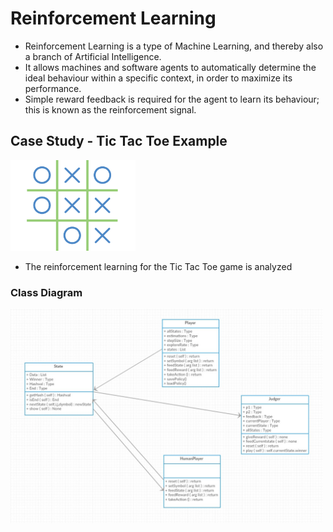 
# Reinforcement Learning

* Reinforcement Learning is a type of Machine Learning, and thereby also a branch of Artificial Intelligence. 
* It allows machines and software agents to automatically determine the ideal behaviour within a specific context, in order to maximize its performance. 
* Simple reward feedback is required for the agent to learn its behaviour; this is known as the reinforcement signal.

## Case Study - Tic Tac Toe Example

<img src="tictac.png" width=200>

* The reinforcement learning for the Tic Tac Toe game is analyzed

### Class Diagram


<img src="class diag.JPG" width=500>


```python

```
